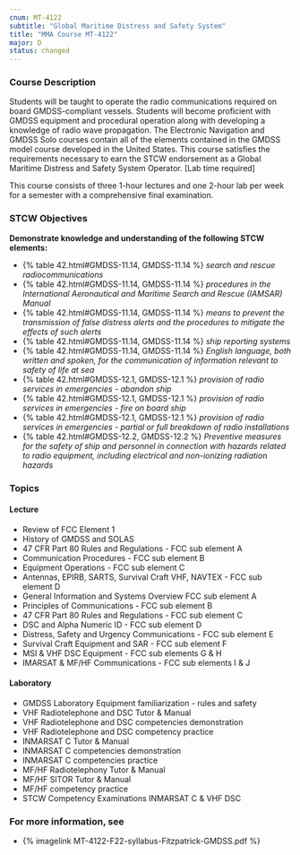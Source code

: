 ```yaml
---
cnum: MT-4122
subtitle: "Global Maritime Distress and Safety System"
title: "MMA Course MT-4122"
major: D
status: changed
---
```


### Course Description

Students will be taught to operate the radio communications required on board GMDSS-compliant vessels. Students will become proficient with GMDSS equipment and procedural operation along with developing a knowledge of radio wave propagation. The Electronic Navigation and GMDSS Solo courses contain all of the elements contained in the GMDSS model course developed in the United States. This course satisfies the requirements necessary to earn the STCW endorsement as a Global Maritime Distress and Safety System Operator. [Lab time required]

This course consists of three 1-hour lectures and one 2-hour lab per week for a semester with a comprehensive final examination.


### STCW Objectives

**Demonstrate knowledge and understanding of the following STCW elements:**

* {% table 42.html#GMDSS-11.14, GMDSS-11.14 %} *search and rescue radiocommunications*
* {% table 42.html#GMDSS-11.14, GMDSS-11.14 %} *procedures in the International Aeronautical and Maritime Search and Rescue (IAMSAR) Manual*
* {% table 42.html#GMDSS-11.14, GMDSS-11.14 %} *means to prevent the transmission of false distress alerts and the procedures to mitigate the effects of such alerts*
* {% table 42.html#GMDSS-11.14, GMDSS-11.14 %} *ship reporting systems*
* {% table 42.html#GMDSS-11.14, GMDSS-11.14 %} *English language, both written and spoken, for the communication of information relevant to safety of life at sea*
* {% table 42.html#GMDSS-12.1, GMDSS-12.1 %} *provision of radio services in emergencies - abandon ship*
* {% table 42.html#GMDSS-12.1, GMDSS-12.1 %} *provision of radio services in emergencies - fire on board ship*
* {% table 42.html#GMDSS-12.1, GMDSS-12.1 %} *provision of radio services in emergencies - partial or full breakdown of radio installations*
* {% table 42.html#GMDSS-12.2, GMDSS-12.2 %} *Preventive measures for the safety of ship and personnel in connection with hazards related to radio equipment, including electrical and non-ionizing radiation hazards*


### Topics

#### Lecture

* Review of FCC Element 1
* History of GMDSS and SOLAS
* 47 CFR Part 80 Rules and Regulations - FCC sub element A
* Communication Procedures - FCC sub element B
* Equipment Operations - FCC sub element C
* Antennas, EPIRB, SARTS, Survival Craft VHF, NAVTEX - FCC sub element D
* General Information and Systems Overview FCC sub element A
* Principles of Communications - FCC sub element B
* 47 CFR Part 80 Rules and Regulations - FCC sub element C
* DSC and Alpha Numeric ID - FCC sub element D
* Distress, Safety and Urgency Communications - FCC sub element E
* Survival Craft Equipment and SAR - FCC sub element F
* MSI & VHF DSC Equipment - FCC sub elements G & H
* IMARSAT & MF/HF Communications - FCC sub elements I & J

#### Laboratory

* GMDSS Laboratory Equipment familiarization - rules and safety
* VHF Radiotelephone and DSC Tutor & Manual
* VHF Radiotelephone and DSC competencies demonstration
* VHF Radiotelephone and DSC competency practice
* INMARSAT C Tutor & Manual 
* INMARSAT C competencies demonstration
* INMARSAT C competencies practice
* MF/HF Radiotelephony Tutor & Manual 
* MF/HF SITOR Tutor & Manual 
* MF/HF competency practice
* STCW Competency Examinations INMARSAT C & VHF DSC


### For more information, see 

* {% imagelink MT-4122-F22-syllabus-Fitzpatrick-GMDSS.pdf %} 



